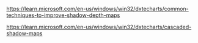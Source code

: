 
https://learn.microsoft.com/en-us/windows/win32/dxtecharts/common-techniques-to-improve-shadow-depth-maps

https://learn.microsoft.com/en-us/windows/win32/dxtecharts/cascaded-shadow-maps